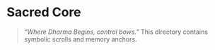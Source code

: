 # Sacred Core

> *“Where Dharma Begins, control bows.”*
This directory contains symbolic scrolls and memory anchors.